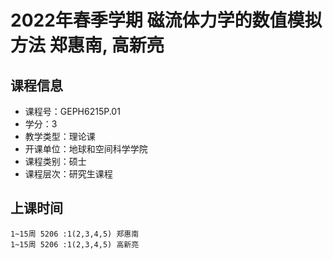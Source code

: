 # 2022年春季学期 磁流体力学的数值模拟方法 郑惠南, 高新亮






## 课程信息

- 课程号：GEPH6215P.01
- 学分：3
- 教学类型：理论课
- 开课单位：地球和空间科学学院
- 课程类别：硕士
- 课程层次：研究生课程

## 上课时间

```
1~15周 5206 :1(2,3,4,5) 郑惠南
1~15周 5206 :1(2,3,4,5) 高新亮
```

